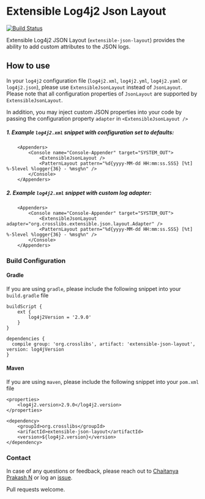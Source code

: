 # Extensible Log4j2 Json Layout
[![Build Status](https://travis-ci.org/cpdevws/extensible-json-layout.svg?branch=master)](https://travis-ci.org/cpdevws/extensible-json-layout)

Extensible Log4j2 JSON Layout (`extensible-json-layout`) provides the ability to add custom attributes to the JSON logs.

## How to use
In your `log4j2` configuration file (`log4j2.xml`, `log4j2.yml`, `log4j2.yaml` or `log4j2.json`), please use `ExtensibleJsonLayout` instead of `JsonLayout`. Please note that all configuration properties of `JsonLayout` are supported by `ExtensibleJsonLayout`.

In addition, you may inject custom JSON properties into your code by passing the configuration property `adapter` in `<ExtensibleJsonLayout />`

##### 1. Example `log4j2.xml` snippet with configuration set to defaults:

```
    <Appenders>
        <Console name="Console-Appender" target="SYSTEM_OUT">
            <ExtensibleJsonLayout />
            <PatternLayout pattern="%d{yyyy-MM-dd HH:mm:ss.SSS} [%t] %-5level %logger{36} - %msg%n" />
        </Console>
    </Appenders>
```


##### 2. Example `log4j2.xml` snippet with custom log adapter:

```
    <Appenders>
        <Console name="Console-Appender" target="SYSTEM_OUT">
            <ExtensibleJsonLayout adapter="org.crosslibs.extensible.json.layout.Adapter" />
            <PatternLayout pattern="%d{yyyy-MM-dd HH:mm:ss.SSS} [%t] %-5level %logger{36} - %msg%n" />
        </Console>
    </Appenders>
```


### Build Configuration
#### Gradle
If you are using `gradle`, please include the following snippet into your `build.gradle` file

```
buildScript {
    ext {
        log4j2Version = '2.9.0'
    }
}

dependencies {
  compile group: 'org.crosslibs', artifact: 'extensible-json-layout', version: log4jVersion
}
```

#### Maven
If you are using `maven`, please include the following snippet into your `pom.xml` file

```
<properties>
    <log4j2.version>2.9.0</log4j2.version>
</properties>

<dependency>
    <groupId>org.crosslibs</groupId>
    <arifactId>extensible-json-layout</artifactId>
    <version>${log4j2.version}</version>
</dependency>
```

### Contact
In case of any questions or feedback, please reach out to [Chaitanya Prakash N](cpdevws@gmail.com) or log an [issue](/issues/new).


Pull requests welcome.

